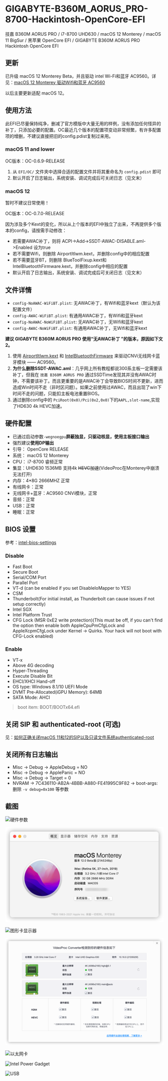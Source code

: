 # GIGABYTE-B360M_AORUS_PRO-8700-Hackintosh-OpenCore-EFI

技嘉 B360M AORUS PRO / i7-8700 UHD630 / macOS 12 Monterey / macOS 11 BigSur / 黑苹果 OpenCore EFI / GIGABYTE B360M AORUS PRO Hackintosh OpenCore EFI

## 更新

已升级 macOS 12 Monterey Beta，并且驱动 intel Wi-Fi和蓝牙 AC9560。详见：[macOS 12 Monterey 驱动Wifi和蓝牙 AC9560](https://x.medemede.cn/archives/m-a-c-o-s--1-2--m-o-n-t-e-r-e-y--qu-dong-w-i-f-i-he-lan-ya--a-c-9-5-6-0)

以后主要更新适配 macOS 12。

## 使用方法

此EFI已尽量保持纯净，删减了官方模版中大量无用的样例，没有添加任何怪异的补丁，只添加必要的配置。OC最近几个版本的配置项变动非常频繁，有许多配置项的增删，不建议直接把旧的config.pdist复制过来用。

### macOS 11 and lower

OC版本：OC-0.6.9-RELEASE

1. 从 `EFI/OC/` 文件夹中选择合适的配置文件并将其重命名为 `config.pdist` 即可
2. 默认开启了日志输出，系统安装、调试完成后可关闭日志（见文末）

### macOS 12

暂时不建议日常使用！

OC版本：OC-0.7.0-RELEASE

因为涉及多个Kext的变化，所以从上个版本的EFI中独立了出来，不再提供多个版本的config，请按需手动修改：

- 若需要AWAC补丁，则将 ACPI->Add->SSDT-AWAC-DISABLE.aml->Enabled 设为true
- 若不需要Wifi，则删除 AirportItlwm.kext，并删除config中的相应配置
- 若不需要蓝牙BT，则删除 BlueToolFixup.kext和IntelBluetoothFirmware.kext，并删除config中相应的配置
- 默认开启了日志输出，系统安装、调试完成后可关闭日志（见文末）

## 文件详情

- `config-NoAWAC-WiFiBT.plist`: 无AWAC补丁，有Wifi和蓝牙kext（默认为该配置文件）
- `config-AWAC-WiFiBT.plist`: 有通用AWAC补丁，有Wifi和蓝牙kext
- `config-NoAWAC-NoWiFiBT.plist`: 无AWAC补丁，无Wifi和蓝牙kext
- `config-AWAC-NoWiFiBT.plist`: 有通用AWAC补丁，无Wifi和蓝牙kext

**建议 GIGABYTE B360M AORUS PRO 使用“无AWAC补丁 ”的版本，原因如下文2。**

1. 使用 [AirportItlwm.kext](https://github.com/OpenIntelWireless/itlwm) 和 [IntelBluetoothFirmware](https://github.com/OpenIntelWireless/IntelBluetoothFirmware) 来驱动CNVi无线网卡蓝牙模块 —— AC9560。
2. **为什么删除SSDT-AWAC.aml**：几乎网上所有教程都说300系主板一定需要该补丁，但我在 `技嘉 B360M AORUS PRO` 通过SSDTime发现其并没有AWAC时钟，不需要该补丁。而且更重要的是AWAC补丁会导致BIOS时间不更新，进而造成Win时间不走（非时区问题）。如果之前使用过AWAC，而且出现了win下时间不走的问题，只能扣主板电池重置BIOS。
3. 通过删除config中的 `PciRoot(0x0)/Pci(0x2,0x0)`下的`AAPL,slot-name`,实现了HD630 4k HEVC加速。

## 硬件配置

- 已通过启动参数`-wegnoegpu`**屏蔽独显，只驱动核显，使用主板接口输出**
- 强烈建议**使用DP输出**
- 引导： OpenCore RELEASE
- 系统： macOS 12 Monterey
- CPU： i7-8700 睿频正常
- 集显：UHD630 1536MB 支持4k ~~HEVC加速~~(VideoProc在Monterey中崩溃无法打开)
- 内存：4*8G 2666MHZ 正常
- 有线网卡：正常
- 无线网卡+蓝牙：AC9560 CNVi模块，正常
- 音频：正常
- USB：正常
- 睡眠：正常

## BIOS 设置

参考：[intel-bios-settings](https://dortania.github.io/OpenCore-Install-Guide/config.plist/coffee-lake.html#intel-bios-settings)

### Disable

- Fast Boot
- Secure Boot
- Serial/COM Port
- Parallel Port
- VT-d (can be enabled if you set DisableIoMapper to YES)
- CSM
- Thunderbolt(For initial install, as Thunderbolt can cause issues if not setup correctly)
- Intel SGX
- Intel Platform Trust
- CFG Lock (MSR 0xE2 write protection)(This must be off, if you can't find the option then enable both AppleCpuPmCfgLock and AppleXcpmCfgLock under Kernel -> Quirks. Your hack will not boot with CFG-Lock enabled)

### Enable

- VT-x
- Above 4G decoding
- Hyper-Threading
- Execute Disable Bit
- EHCI/XHCI Hand-off
- OS type: Windows 8.1/10 UEFI Mode
- DVMT Pre-Allocated(iGPU Memory): 64MB
- SATA Mode: AHCI

> boot item: BOOT/BOOTx64.efi

## 关闭 SIP 和 authenticated-root (可选)

见：[如何正确关闭macOS 11和12的SIP以及只读文件系统authenticated-root](https://x.medemede.cn/archives/ru-he-zheng-que-guan-bi-m-a-c-o-s--1-1-he-1-2-de-s-i-p-yi-ji-zhi-du-wen-jian-xi-tong)

## 关闭所有日志输出

- Misc -> Debug -> AppleDebug = NO
- Misc -> Debug -> ApplePanic = NO
- Misc -> Debug -> Target = 0
- NVRAM -> 7C436110-AB2A-4BBB-A880-FE41995C9F82 -> boot-args: 删除 `-v debug=0x100` 等参数

## 截图

![硬件参数](readme_images/硬件参数.png)

![关于本机](images/../readme_images/macOS12.png)

![图形卡显示器](images/../readme_images/图形卡显示器.png)

![UHD630 4K HEVC](images/../readme_images/UHD630%204K%20HEVC.png)

![以太网卡](images/../readme_images/网络.png)

![Intel Power Gadget](images/../readme_images/Intel%20Power%20Gadget.png)

![USB](images/../readme_images/USB.png)
